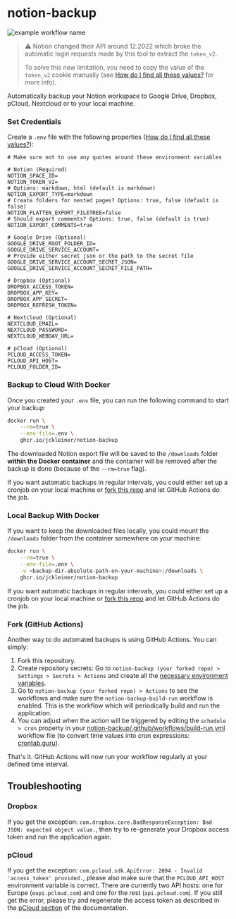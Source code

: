 # notion-backup

![example workflow name](https://github.com/jckleiner/notion-backup/actions/workflows/build-run.yml/badge.svg?branch=master)

> ⚠️ Notion changed their API around 12.2022 which broke the automatic login requests made by this tool to extract the 
> `token_v2`.
> 
> To solve this new limitation, you need to copy the value of the `token_v2` cookie manually (see [How do I find 
> all these values?](./documentation/setup.md) for more info).


Automatically backup your Notion workspace to Google Drive, Dropbox, pCloud, Nextcloud or to your local machine.

### Set Credentials

Create a `.env` file with the following properties ([How do I find all these values?](./documentation/setup.md)):

    # Make sure not to use any quotes around these environment variables
    
    # Notion (Required)
    NOTION_SPACE_ID=
    NOTION_TOKEN_V2=
    # Options: markdown, html (default is markdown)
    NOTION_EXPORT_TYPE=markdown
    # Create folders for nested pages? Options: true, false (default is false)
    NOTION_FLATTEN_EXPORT_FILETREE=false
    # Should export comments? Options: true, false (default is true)
    NOTION_EXPORT_COMMENTS=true

    # Google Drive (Optional)
    GOOGLE_DRIVE_ROOT_FOLDER_ID=
    GOOGLE_DRIVE_SERVICE_ACCOUNT=
    # Provide either secret json or the path to the secret file
    GOOGLE_DRIVE_SERVICE_ACCOUNT_SECRET_JSON=
    GOOGLE_DRIVE_SERVICE_ACCOUNT_SECRET_FILE_PATH=

    # Dropbox (Optional)
    DROPBOX_ACCESS_TOKEN=
    DROPBOX_APP_KEY=
    DROPBOX_APP_SECRET=
    DROPBOX_REFRESH_TOKEN=

    # Nextcloud (Optional)
    NEXTCLOUD_EMAIL=
    NEXTCLOUD_PASSWORD=
    NEXTCLOUD_WEBDAV_URL=

    # pCloud (Optional)
    PCLOUD_ACCESS_TOKEN=
    PCLOUD_API_HOST=
    PCLOUD_FOLDER_ID=

### Backup to Cloud With Docker

Once you created your `.env` file, you can run the following command to start your backup:

```bash
docker run \
    --rm=true \
    --env-file=.env \
    ghcr.io/jckleiner/notion-backup
```

The downloaded Notion export file will be saved to the `/downloads` folder **within the Docker container** and the container
will be removed after the backup is done (because of the `--rm=true` flag).

If you want automatic backups in regular intervals, you could either set up a cronjob on your local machine or
[fork this repo](#fork-github-actions) and let GitHub Actions do the job.

### Local Backup With Docker

If you want to keep the downloaded files locally, you could mount the `/downloads` folder from the container somewhere
on your machine:

```bash
docker run \
    --rm=true \
    --env-file=.env \
    -v <backup-dir-absolute-path-on-your-machine>:/downloads \
    ghcr.io/jckleiner/notion-backup
```

If you want automatic backups in regular intervals, you could either set up a cronjob on your local machine or 
[fork this repo](#fork-github-actions) and let GitHub Actions do the job.

### Fork (GitHub Actions)

Another way to do automated backups is using GitHub Actions. You can simply:

1. Fork this repository.
2. Create repository secrets: Go to `notion-backup (your forked repo) > Settings > Secrets > Actions` and create all
   the [necessary environment variables](#set-credentials).
3. Go to `notion-backup (your forked repo) > Actions` to see the workflows and make sure the 
   `notion-backup-build-run` workflow is enabled. This is the workflow which will periodically build and run the 
   application.
4. You can adjust when the action will be triggered by editing the `schedule > cron` property in your 
   [notion-backup/.github/workflows/build-run.yml](.github/workflows/build-run.yml)
   workflow file (to convert time values into cron expressions: [crontab.guru](https://crontab.guru/)).

That's it. GitHub Actions will now run your workflow regularly at your defined time interval.

## Troubleshooting

### Dropbox

If you get the exception: `com.dropbox.core.BadResponseException: Bad JSON: expected object value.`, then try to
re-generate your Dropbox access token and run the application again.

### pCloud

If you get the exception: `com.pcloud.sdk.ApiError: 2094 - Invalid 'access_token' provided.`,
please also make sure that the `PCLOUD_API_HOST` environment variable is correct. There are currently two API hosts:
one for Europe (`eapi.pcloud.com`) and one for the rest (`api.pcloud.com`).
If you still get the error, please try and regenerate the access token as described in the [pCloud section](./documentation/setup.md#pcloud)
of the documentation.
